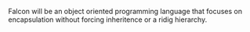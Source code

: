 Falcon will be an object oriented programming language that focuses on encapsulation without forcing inheritence or a ridig hierarchy.
